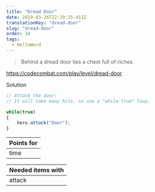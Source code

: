 ```yaml
---
title: "Dread Door"
date: 2019-03-26T22:19:15.411Z
translationKey: "dread-door"
slug: "dread-door"
order: 24
tags:
  - HelloWord
---
```


> Behind a dread door lies a chest full of riches.

https://codecombat.com/play/level/dread-door

Solution

```javascript
// Attack the door!
// It will take many hits, so use a "while-true" loop.

while(true)
{
    hero.attack("Door");
}

```

Points for |
--- |
time |

Needed items with |
--- |
attack |


